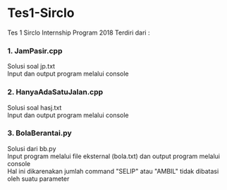 # Tes1-Sirclo
Tes 1 Sirclo Internship Program 2018
Terdiri dari :
### 1. JamPasir.cpp
   Solusi soal jp.txt <br />
   Input dan output program melalui console
### 2. HanyaAdaSatuJalan.cpp
   Solusi soal hasj.txt <br />
   Input dan output program melalui console
### 3. BolaBerantai.py
   Solusi dari bb.py <br />
   Input program melalui file eksternal (bola.txt) dan output program melalui console <br />
   Hal ini dikarenakan jumlah command "SELIP" atau "AMBIL" tidak dibatasi oleh suatu parameter
